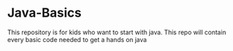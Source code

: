# Java-Basics
This repository is for kids who want to start with java.
This repo will contain every basic code needed to get a hands on java
